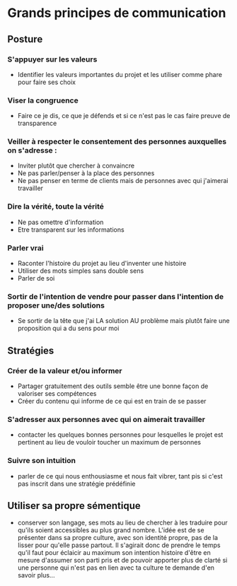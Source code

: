 
# Grands principes de communication

## Posture 
### S'appuyer sur les valeurs
- Identifier les valeurs importantes du projet et les utiliser comme phare pour faire ses choix

### Viser la congruence
- Faire ce je dis, ce que je défends et si ce n'est pas le cas faire preuve de transparence

### Veiller à respecter le consentement des personnes auxquelles on s'adresse : 
- Inviter plutôt que chercher à convaincre
- Ne pas parler/penser à la place des personnes
- Ne pas penser en terme de clients mais de personnes avec qui j'aimerai travailler

### Dire la vérité, toute la vérité
- Ne pas omettre d'information
- Etre transparent sur les informations

### Parler vrai
- Raconter l'histoire du projet au lieu d'inventer une histoire
- Utiliser des mots simples sans double sens
- Parler de soi

### Sortir de l'intention de vendre pour passer dans l'intention de proposer une/des solutions
- Se sortir de la tête que j'ai LA solution AU problème mais plutôt faire une proposition qui a du sens pour moi


## Stratégies
### Créer de la valeur et/ou informer
- Partager gratuitement des outils semble être une bonne façon de valoriser ses compétences
- Créer du contenu qui informe de ce qui est en train de se passer

### S'adresser aux personnes avec qui on aimerait travailler
- contacter les quelques bonnes personnes pour lesquelles le projet est pertinent au lieu de vouloir toucher un maximum de personnes

### Suivre son intuition
- parler de ce qui nous enthousiasme et nous fait vibrer, tant pis si c'est pas inscrit dans une stratégie prédéfinie

## Utiliser sa propre sémentique
- conserver son langage, ses mots au lieu de chercher à les traduire pour qu'ils soient accessibles au plus grand nombre. L'idée est de se présenter dans sa propre culture, avec son identité propre, pas de la lisser pour qu'elle passe partout. Il s'agirait donc de prendre le temps qu'il faut pour éclaicir au maximum son intention histoire d'être en mesure d'assumer son parti pris et de pouvoir apporter plus de clarté si une personne qui n'est pas en lien avec ta culture te demande d'en savoir plus...








